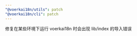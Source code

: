 ```yaml
---
"@voerkai18n/utils": patch
"@voerkai18n/cli": patch
---
```


修复在某些环境下运行 voerkai18n 时会出现 lib/index 的导入错误

